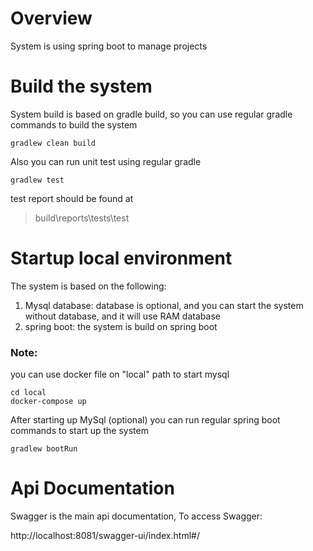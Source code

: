 # Overview

System is using spring boot to manage projects

# Build the system

System build is based on gradle build, so you can use regular gradle commands to build the system

```
gradlew clean build
```

Also you can run unit test using regular gradle

```
gradlew test
```

test report should be found at
> build\reports\tests\test

# Startup local environment

The system is based on the following:
1) Mysql database: database is optional, and you can start the system without database, and it will use RAM database
3) spring boot: the system is build on spring boot

### Note:

you can use docker file on "local" path to start mysql

```
cd local
docker-compose up
```

After starting up MySql (optional) you can run regular spring boot commands to start up the system

```
gradlew bootRun
```

# Api Documentation

Swagger is the main api documentation, To access Swagger:

http://localhost:8081/swagger-ui/index.html#/
